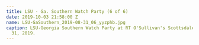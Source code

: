 ```yaml
---
title: LSU - Ga. Southern Watch Party (6 of 6)
date: 2019-10-03 21:58:00 Z
name: LSU-GaSouthern_2019-08-31_06_yyzphb.jpg
caption: LSU-Georgia Southern Watch Party at RT O'Sullivan's Scottsdale on August
  31, 2019.
---
```


